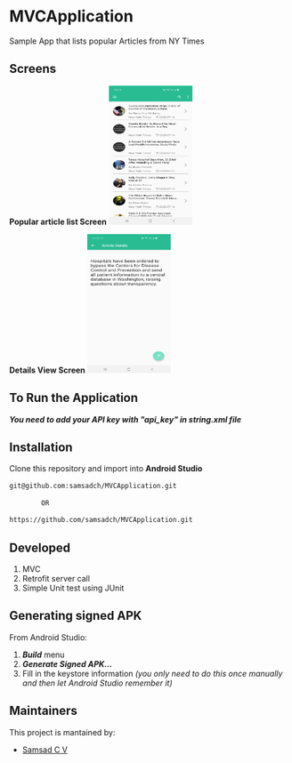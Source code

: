 # MVCApplication
Sample App that lists popular Articles from NY Times


## Screens

<b>Popular article list Screen</b>
<img src="images/popular.jpg" alt="Main article list"  width="150" height="250"/>

<b>Details View Screen</b>
<img src="images/detail.jpg" alt="Details View Screen"  width="150" height="250"/>

## To Run the Application

***You need to add your API key with "api_key" in string.xml file***


## Installation
Clone this repository and import into **Android Studio**
 ```bash
git@github.com:samsadch/MVCApplication.git
```
            OR
```bash
https://github.com/samsadch/MVCApplication.git
```

## Developed
1. MVC
2. Retrofit server call
3. Simple Unit test using JUnit


## Generating signed APK
From Android Studio:
1. ***Build*** menu
2. ***Generate Signed APK...***
3. Fill in the keystore information *(you only need to do this once manually and then let Android Studio remember it)*

## Maintainers
This project is mantained by:
* [Samsad C V](https://github.com/samsadch)

